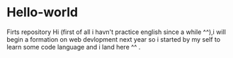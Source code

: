 # Hello-world
Firts repository
Hi (first of all i havn't practice english since a while ^^),i will begin a formation on web devlopment next year so i started by my self to learn some code language and i land here ^^ .
